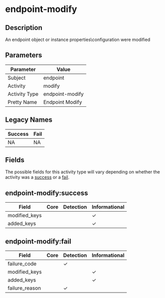 endpoint-modify
===============

Description
-----------
An endpoint object or instance properties\configuration were modified

Parameters
----------
| Parameter     | Value           |
| ------------- | --------------- |
| Subject       | endpoint        |
| Activity      | modify          |
| Activity Type | endpoint-modify |
| Pretty Name   | Endpoint Modify |

Legacy Names
------------
| Success | Fail   |
| ------- | ------ |
| NA<br>  | NA<br> |

Fields
------

The possible fields for this activity type will vary depending on whether the activity was a [success](#endpoint-modifysuccess) or a [fail](#endpoint-modifyfail).


endpoint-modify:success
-----------------------

| Field         | Core | Detection | Informational |
| ------------- | ---- | --------- | ------------- |
| modified_keys |      |           | &#10003;      |
| added_keys    |      |           | &#10003;      |

endpoint-modify:fail
--------------------

| Field          | Core | Detection | Informational |
| -------------- | ---- | --------- | ------------- |
| failure_code   |      | &#10003;  |               |
| modified_keys  |      |           | &#10003;      |
| added_keys     |      |           | &#10003;      |
| failure_reason |      | &#10003;  |               |